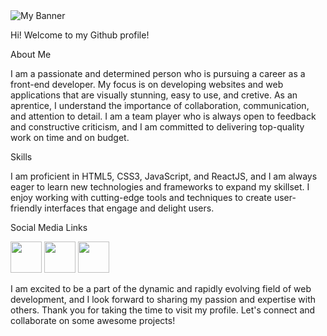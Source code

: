 <img src='https://user-images.githubusercontent.com/120671402/219975599-2e2b6a6b-b6ec-4df5-a18f-714ca4069c93.png' alt='My Banner'/>

Hi! Welcome to my Github profile!

About Me

I am a passionate and determined person who is pursuing a career as a front-end developer. My focus is on developing websites and web applications that are visually stunning, easy to use, and cretive.
As an aprentice, I understand the importance of collaboration, communication, and attention to detail. I am a team player who is always open to feedback and constructive criticism, and I am committed to delivering top-quality work on time and on budget.

Skills

I am proficient in HTML5, CSS3, JavaScript, and ReactJS, and I am always eager to learn new technologies and frameworks to expand my skillset. I enjoy working with cutting-edge tools and techniques to create user-friendly interfaces that engage and delight users.

Social Media Links

<a href='https://www.instagram.com/muhammad.g.s.bhutta' target="_blank"><img src='https://raw.githubusercontent.com/yushi1007/yushi1007/main/images/instagram.png' style="width:50px;"><a href='https://www.instagram.com/'></a></img></a>
<a href='https://twitter.com/MuhammadGSBhut1' target="_blank"><img src='https://user-images.githubusercontent.com/120671402/219977171-068a2c3a-42b0-48c1-b256-eee0517da7dd.png' style="width:50px;"></img></a>
<a href='https://www.facebook.com/Muhammad.G.S.Bhutta' target="_blank"><img src='https://user-images.githubusercontent.com/120671402/219977342-a6074584-1c9d-42ba-bd13-6f90e2ea38ca.png' style="width:50px;"></img></a>

I am excited to be a part of the dynamic and rapidly evolving field of web development, and I look forward to sharing my passion and expertise with others. Thank you for taking the time to visit my profile. Let's connect and collaborate on some awesome projects!

